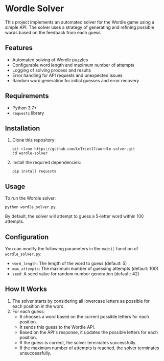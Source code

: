 # Wordle Solver

This project implements an automated solver for the Wordle game using a simple API. The solver uses a strategy of generating and refining possible words based on the feedback from each guess.

## Features

- Automated solving of Wordle puzzles
- Configurable word length and maximum number of attempts
- Logging of solving process and results
- Error handling for API requests and unexpected issues
- Random word generation for initial guesses and error recovery

## Requirements

- Python 3.7+
- `requests` library

## Installation

1. Clone this repository:
   ```
   git clone https://github.com/LeTriet17/wordle-solver.git
   cd wordle-solver
   ```

2. Install the required dependencies:
   ```
   pip install requests
   ```

## Usage

To run the Wordle solver:

```
python wordle_solver.py
```

By default, the solver will attempt to guess a 5-letter word within 100 attempts.

## Configuration

You can modify the following parameters in the `main()` function of `wordle_solver.py`:

- `word_length`: The length of the word to guess (default: 5)
- `max_attempts`: The maximum number of guessing attempts (default: 100)
- `seed`: A seed value for random number generation (default: 42)

## How It Works

1. The solver starts by considering all lowercase letters as possible for each position in the word.
2. For each guess:
   - It chooses a word based on the current possible letters for each position.
   - It sends this guess to the Wordle API.
   - Based on the API's response, it updates the possible letters for each position.
   - If the guess is correct, the solver terminates successfully.
   - If the maximum number of attempts is reached, the solver terminates unsuccessfully.